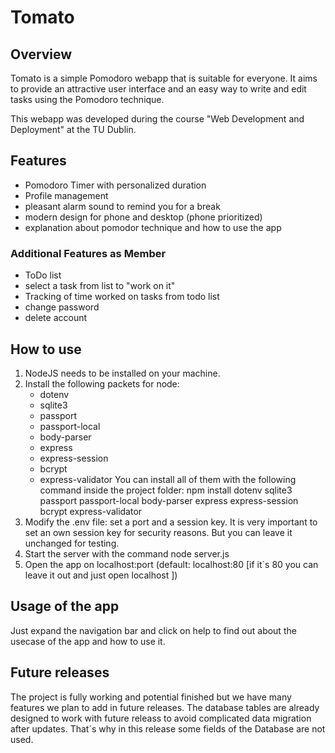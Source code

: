# Tomato

## Overview

Tomato is a simple Pomodoro webapp that is suitable for everyone. It aims to provide an attractive user interface and an easy way to write and edit tasks using the Pomodoro technique.

This webapp was developed during the course "Web Development and Deployment" at the TU Dublin.

## Features

- Pomodoro Timer with personalized duration
- Profile management
- pleasant alarm sound to remind you for a break
- modern design for phone and desktop (phone prioritized)
- explanation about pomodor technique and how to use the app

### Additional Features as Member

- ToDo list
- select a task from list to "work on it"
- Tracking of time worked on tasks from todo list
- change password
- delete account

## How to use

1. NodeJS needs to be installed on your machine.
2. Install the following packets for node:
    - dotenv
    - sqlite3
    - passport
    - passport-local
    - body-parser
    - express
    - express-session
    - bcrypt
    - express-validator
    You can install all of them with the following command inside the project folder:
    npm install dotenv sqlite3 passport passport-local body-parser express express-session bcrypt express-validator
3. Modify the .env file: set a port and a session key. It is very important to set an own session key for security reasons. But you can leave it unchanged for testing.
4. Start the server with the command node server.js
5. Open the app on localhost:port (default: localhost:80 
[if it´s 80 you can leave it out and just open localhost ])

## Usage of the app
Just expand the navigation bar and click on help to find out about the usecase of the app and how to use it.

## Future releases
The project is fully working and potential finished but we have many features we plan to add in future releases. The database tables are already designed to work with future releass to avoid complicated data migration after updates. That´s why in this release some fields of the Database are not used.